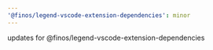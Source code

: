 ```yaml
---
'@finos/legend-vscode-extension-dependencies': minor
---
```


updates for @finos/legend-vscode-extension-dependencies
